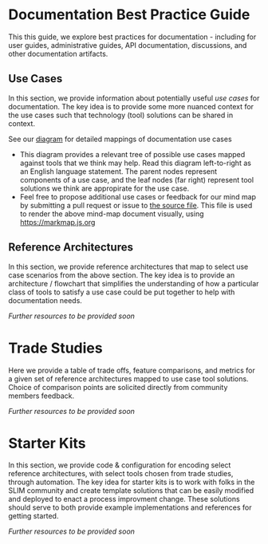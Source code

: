 # Documentation Best Practice Guide

This this guide, we explore best practices for documentation - including for user guides, administrative guides, API documentation, discussions, and other documentation artifacts. 

## Use Cases

In this section, we provide information about potentially useful *use cases* for documentation. The key idea is to provide some more nuanced context for the use cases such that technology (tool) solutions can be shared in context. 

See our [diagram](https://nasa-ammos.github.io/slim/documentation/use-cases/markmap.html) for detailed mappings of documentation use cases

* This diagram provides a relevant tree of possible use cases mapped against tools that we think may help. Read this diagram left-to-right as an English language statement. The parent nodes represent components of a use case, and the leaf nodes (far right) represent tool solutions we think are appropirate for the use case. 
* Feel free to propose additional use cases or feedback for our mind map by submitting a pull request or issue to [the source file](https://github.com/nasa-ammos/slim/blob/main/documentation/use-cases/markmap.md). This file is used to render the above mind-map document visually, using https://markmap.js.org

## Reference Architectures

In this section, we provide reference architectures that map to select use case scenarios from the above section. The key idea is to provide an architecture / flowchart that simplifies the understanding of how a particular class of tools to satisfy a use case could be put together to help with documentation needs. 

*Further resources to be provided soon*

# Trade Studies

Here we provide a table of trade offs, feature comparisons, and metrics for a given set of reference architectures mapped to use case tool solutions. Choice of comparison points are solicited directly from community members feedback.

*Further resources to be provided soon*

# Starter Kits

In this section, we provide code & configuration for encoding select reference architectures, with select tools chosen from trade studies, through automation. The key idea for starter kits is to work with folks in the SLIM community and create template solutions that can be easily modified and deployed to enact a process improvment change. These solutions should serve to both provide example implementations and references for getting started. 

*Further resources to be provided soon*